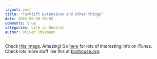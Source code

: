 ```yaml
---
layout: post
title: "Forklift Extensions and other things"
date: 2003-06-26 20:05
comments: true
categories: Life in General
author: Oliver Thylmann
---
```



Check [this image](http://fun.from.hell.pl/2003-05-26/ForkExtensions.jpg). Amazing!  Go [here](http://apple.slashdot.org/comments.pl?sid=66729&amp;threshold=3&amp;commentsort=3&amp;tid=141&amp;tid=188&amp;mode=thread&amp;cid=6133879) for lots of interesting info on iTunes. Check lots more stuff like this at [birdhouse.org](http://birdhouse.org/blog/archives/000921.php).


